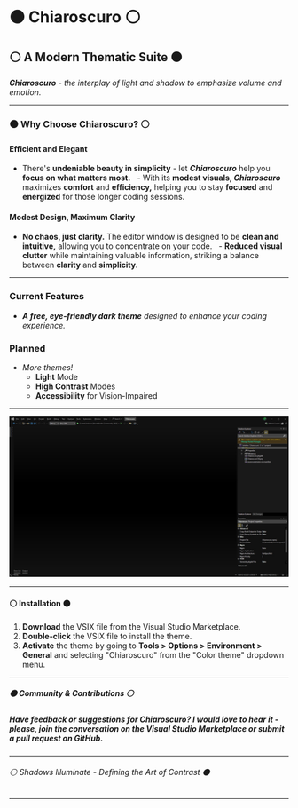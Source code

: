 ﻿# ⚫ **Chiaroscuro** ⚪

## ⚪ A Modern Thematic Suite ⚫

***Chiaroscuro** - the interplay of light and shadow to emphasize volume and emotion.*

---

### ⚫ Why Choose Chiaroscuro? ⚪

#### Efficient and Elegant

- There's **undeniable beauty in simplicity** - let ***Chiaroscuro*** help you **focus on what matters most.**
  - With its **modest visuals, *Chiaroscuro*** maximizes **comfort** and **efficiency,** helping you to stay **focused** and **energized** for those longer coding sessions.

#### Modest Design, Maximum Clarity

- **No chaos, just clarity.**  The editor window is designed to be **clean and intuitive,** allowing you to concentrate on your code.
  - **Reduced visual clutter** while maintaining valuable information, striking a balance between **clarity** and **simplicity.**

---

### Current Features

- ***A free, eye-friendly dark theme** designed to enhance your coding experience.*

### Planned

- *More *themes!**
  - **Light** Mode
  - **High Contrast** Modes
  - **Accessibility** for Vision-Impaired

---

![Developer Window](./ChiaroscuroPreview01.jpg)

---

#### ⚪ Installation ⚫

1. **Download** the VSIX file from the Visual Studio Marketplace.
2. **Double-click** the VSIX file to install the theme.
3. **Activate** the theme by going to **Tools > Options > Environment > General** and selecting "Chiaroscuro" from the "Color theme" dropdown menu.

---

##### ⚫ Community & Contributions ⚪

##### Have feedback or suggestions for *Chiaroscuro*? I would love to hear it - please, join the conversation on the Visual Studio Marketplace or submit a pull request on GitHub.

---

###### ⚪ *Shadows Illuminate - Defining the Art of Contrast* ⚫

---